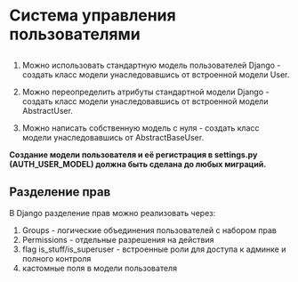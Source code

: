 # Система управления пользователями


## 

1. Можно использовать стандартную модель пользователей Django - создать класс модели унаследовавшись от встроенной модели User.    

2. Можно переопределить атрибуты стандартной модели Django - создать класс модели унаследовавшись от встроенной модели AbstractUser.    

3. Можно написать собственную модель с нуля - создать класс модели унаследовавшись от AbstractBaseUser.    

**Создание модели пользователя и её регистрация в settings.py (AUTH_USER_MODEL) должна быть сделана до любых миграций.**


## Разделение прав

В Django разделение прав можно реализовать через:

1. Groups                                   - логические объединения пользователей с набором прав
2. Permissions                              - отдельные разрешения на действия 
3. flag is_stuff/is_superuser               - встроенные роли для доступа к админке и полного контроля 
4. кастомные поля в модели пользователя
